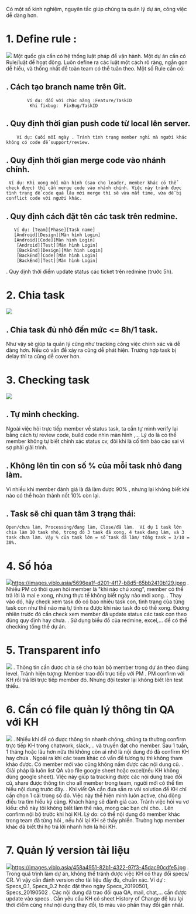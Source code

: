 Có một số kinh nghiệm, nguyên tắc giúp chúng ta quản lý dự án, công việc dễ dàng hơn.
# 1. Define rule :
![](https://images.viblo.asia/44320e53-cdb9-42e0-ad87-774f41dc4ca8.jpg)
   Một quốc gia cần có hệ thống luật pháp để vận hành. Một dự án cần có Rule/luật để hoạt động.
   Luôn define ra các luật một cách rõ ràng, ngắn gọn dễ hiểu, và thống nhất để toàn team có thể tuân theo. 
   Một số Rule cần có:
##   . Cách tạo branch name trên Git. 
            Ví dụ: đối với chức năng :Feature/TaskID
             Khi fixbug:  FixBug/TaskID
##   . Quy định thời gian push code từ local lên server. 
        Ví dụ: Cuối mỗi ngày . Tránh tình trạng member nghỉ mà người khác không có code để support/review.
##   . Quy định thời gian merge code vào nhánh chính. 
     Ví dụ: Khi xong mỗi màn hình (sao cho leader, member khác có thể check được) thì cần merge code vào nhánh chính. Việc này tránh được tình trạng để code quá lâu mới merge thì sẽ vừa mất time, vừa dễ bị conflict code với người khác.
##   . Quy định cách đặt tên các task trên redmine.
       Ví dụ: [Team][Phase][Task name]
       [Android][Design][Màn hình Login]
       [Android][Code][Màn hình Login]
        [Android][Test][Màn hình Login]
        [BackEnd][Design][Màn hình Login]
        [BackEnd][Code][Màn hình Login]
        [BackEnd][Test][Màn hình Login]
  . Quy định thời điểm update status các ticket trên redmine (trước 5h).
# 2. Chia task
  ![](https://images.viblo.asia/9c4bfc86-54b2-4f4e-a538-caeeab4f7b73.png)
##   . Chia task đủ nhỏ đến mức <= 8h/1 task. 
  Như vậy sẽ giúp ta quản lý cũng như tracking công việc chính xác và dễ dàng hơn. Nếu có vấn đề xảy ra cũng dễ phát hiện.  Trường hợp task bị delay thì ta cũng dễ cover hơn.
# 3. Checking task
![](https://images.viblo.asia/5a11088e-02d3-435c-a342-15f4cb4c4f11.jpg)
##  . Tự mình checking.
   Ngoài việc hỏi trực tiếp member về status task, ta cần tự mình verify lại bằng cách tự review code, build code nhìn màn hình ,... Lý do là có thể member không tự biết chính xác status cv, đôi khi là cố tình báo cáo sai vì sợ phải giải trình.
##  . Không lên tin con số % của mỗi task nhỏ đang làm. 
   Vì nhiều khi member đánh giá là  đã làm được 90% , nhưng lại không biết khi nào có thể hoàn thành nốt 10% còn lại.
##  . Task sẽ chỉ quan tâm 3 trạng thái: 
    Open/chưa làm, Processing/đang làm, Close/đã làm.  Ví dụ 1 task lớn chia làm 10 task nhỏ, trong đó 3 task đã xong, 4 task đang làm, và 3 task chưa làm. Vậy % của task lớn = số task đã làm/ tổng task = 3/10 = 30%.
# 4. Số hóa
![](https://images.viblo.asia/5696ea1f-d201-4f17-b8d5-65bb2410b129.jpeg)https://images.viblo.asia/5696ea1f-d201-4f17-b8d5-65bb2410b129.jpeg
 . Nhiều PM có thói quen hỏi member là "khi nào chú xong", member có thể trả lời là mai e xong, nhưng thực tế không biết ngày nào mới xong.
 . Thay vào đó, hãy check xem task đó có bao nhiêu task con, tình trạng của từng task con như thế nào mà tự tính ra được khi nào task đó có thể xong. Đương nhiên trước đó cần check xem member đã update status các task con theo đúng quy định hay chưa.
 . Sử dụng biểu đồ của redmine, excel,... để có thể checking tổng thể dự án.
#  5. Transparent info
![](https://images.viblo.asia/cdde278d-77f9-46ee-b01f-978a4d6fd227.jpg)
  . Thông tin cần được chia sẻ cho toàn bộ member trong dự án theo đúng level.
   Tránh hiện tượng: Member trao đổi trực tiếp với PM . PM confirm với KH rồi trả lời trực tiếp member đó. Nhưng đội tester lại không biết lên test thiếu.
#  6. Cần có file quản lý thông tin QA với KH
![](https://images.viblo.asia/b6daeec3-994c-4bda-a0c4-948bdaf6d672.jpg)
   . Nhiều khi để có được thông tin nhanh chóng, chúng ta thường confirm trực tiếp KH trong chatwork, slack,... và truyền đạt cho member.  Sau 1 tuần, 1 tháng hoặc lâu hơn nữa thì không còn ai nhớ là nội dung đó đã confirm KH hay chưa . Ngoài ra khi các team khác có vấn đề tương tự thì không tham khảo được. Có member mới vào cũng không nắm được các nội dung cũ.
   . Giải pháp là luôn list QA vào file google sheet hoặc excel(nếu KH không dùng google sheet).  Việc này giúp ta tracking được các nội dung trao đổi cũ, share được thông tin cho all member trong team, người mới có thể tìm hiểu nội dung trước đây.
   . Khi viết QA cần đưa sẵn ra vài solution để KH chỉ cần chọn 1 cái trong số đó.  Việc này thể hiện mình luôn active, chủ động điều tra tìm hiểu kỹ càng. Khách hàng sẽ đánh giá cao. Tránh việc hỏi vu vơ kiểu: chỗ này tôi không biết làm thế nào, mong các bạn chỉ cho. 
   . Lên confirm nội bộ trước khi hỏi KH. Lý do: có thể nội dung đó member khác trong team đã từng hỏi , nếu hỏi lại KH sẽ thấy phiền. Trường hợp member khác đã biết thì họ trả lời nhanh hơn là hỏi KH.
# 7. Quản lý version tài liệu
  ![](https://images.viblo.asia/458a4951-82b1-4322-97f3-45dac90cdfe5.jpg)https://images.viblo.asia/458a4951-82b1-4322-97f3-45dac90cdfe5.jpg
  . Trong quá trình làm dự án, không thể tránh được việc KH có thay đổi specs/ CR. Vì vậy cần đánh version cho tài liệu đầy đủ, chuẩn xác.
  Ví dự : Specs_0.1, Specs_0.2
  hoặc đặt theo ngày Specs_20190501, Specs_20190502
  . Các nội dung đã trao đổi qua QA, mail, chat,... cần được update vào specs
  . Cần yêu cầu KH có sheet History of Change để lưu lại thời điểm cũng như nội dung thay đổi, tô màu vào phần thay đổi gần nhất.